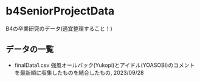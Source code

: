 # b4SeniorProjectData
B4の卒業研究のデータ(適宜整理すること！)

## データの一覧
* finalData1.csv
強風オールバック(Yukopi)とアイドル(YOASOBI)のコメントを最新順に収集したものを結合したもの, 2023/09/28
